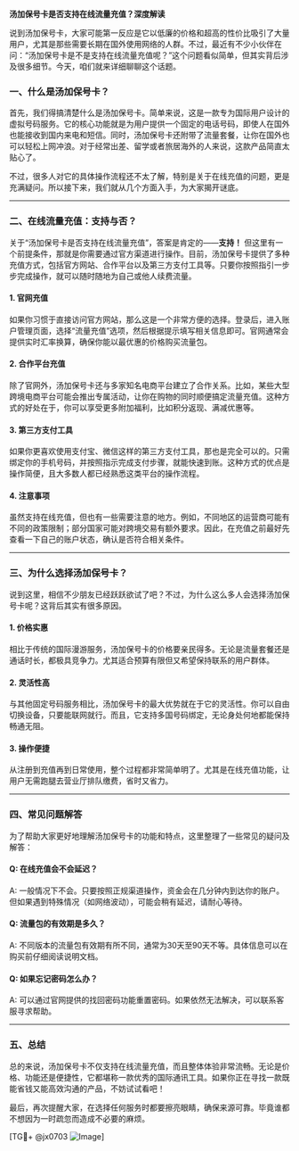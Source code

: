 **汤加保号卡是否支持在线流量充值？深度解读**

说到汤加保号卡，大家可能第一反应是它以低廉的价格和超高的性价比吸引了大量用户，尤其是那些需要长期在国外使用网络的人群。不过，最近有不少小伙伴在问：“汤加保号卡是不是支持在线流量充值呢？”这个问题看似简单，但其实背后涉及很多细节。今天，咱们就来详细聊聊这个话题。

### 一、什么是汤加保号卡？

首先，我们得搞清楚什么是汤加保号卡。简单来说，这是一款专为国际用户设计的虚拟号码服务。它的核心功能就是为用户提供一个固定的电话号码，即使人在国外也能接收到国内来电和短信。同时，汤加保号卡还附带了流量套餐，让你在国外也可以轻松上网冲浪。对于经常出差、留学或者旅居海外的人来说，这款产品简直太贴心了。

不过，很多人对它的具体操作流程还不太了解，特别是关于在线充值的问题，更是充满疑问。所以接下来，我们就从几个方面入手，为大家揭开谜底。

---

### 二、在线流量充值：支持与否？

关于“汤加保号卡是否支持在线流量充值”，答案是肯定的——**支持！** 但这里有一个前提条件，那就是你需要通过官方渠道进行操作。目前，汤加保号卡提供了多种充值方式，包括官方网站、合作平台以及第三方支付工具等。只要你按照指引一步步完成操作，就可以随时随地为自己或他人续费流量。

#### 1. **官网充值**
如果你习惯于直接访问官方网站，那么这是一个非常方便的选择。登录后，进入账户管理页面，选择“流量充值”选项，然后根据提示填写相关信息即可。官网通常会提供实时汇率换算，确保你能以最优惠的价格购买流量包。

#### 2. **合作平台充值**
除了官网外，汤加保号卡还与多家知名电商平台建立了合作关系。比如，某些大型跨境电商平台可能会推出专属活动，让你在购物的同时顺便搞定流量充值。这种方式的好处在于，你可以享受更多附加福利，比如积分返现、满减优惠等。

#### 3. **第三方支付工具**
如果你更喜欢使用支付宝、微信这样的第三方支付工具，那也是完全可以的。只需绑定你的手机号码，并按照指示完成支付步骤，就能快速到账。这种方式的优点是操作简便，且大多数人都已经熟悉这类平台的操作流程。

#### 4. **注意事项**
虽然支持在线充值，但也有一些需要注意的地方。例如，不同地区的运营商可能有不同的政策限制；部分国家可能对跨境交易有额外要求。因此，在充值之前最好先查看一下自己的账户状态，确认是否符合相关条件。

---

### 三、为什么选择汤加保号卡？

说到这里，相信不少朋友已经跃跃欲试了吧？不过，为什么这么多人会选择汤加保号卡呢？这背后其实有很多原因。

#### 1. **价格实惠**
相比于传统的国际漫游服务，汤加保号卡的价格要亲民得多。无论是流量套餐还是通话时长，都极具竞争力。尤其适合预算有限但又希望保持联系的用户群体。

#### 2. **灵活性高**
与其他固定号码服务相比，汤加保号卡的最大优势就在于它的灵活性。你可以自由切换设备，只要能联网就行。而且，它支持多国号码绑定，无论身处何地都能保持畅通无阻。

#### 3. **操作便捷**
从注册到充值再到日常使用，整个过程都非常简单明了。尤其是在线充值功能，让用户无需跑腿去营业厅排队缴费，省时又省力。

---

### 四、常见问题解答

为了帮助大家更好地理解汤加保号卡的功能和特点，这里整理了一些常见的疑问及解答：

#### Q: 在线充值会不会延迟？
A: 一般情况下不会。只要按照正规渠道操作，资金会在几分钟内到达你的账户。但如果遇到特殊情况（如网络波动），可能会稍有延迟，请耐心等待。

#### Q: 流量包的有效期是多久？
A: 不同版本的流量包有效期有所不同，通常为30天至90天不等。具体信息可以在购买前仔细阅读说明文档。

#### Q: 如果忘记密码怎么办？
A: 可以通过官网提供的找回密码功能重置密码。如果依然无法解决，可以联系客服寻求帮助。

---

### 五、总结

总的来说，汤加保号卡不仅支持在线流量充值，而且整体体验非常流畅。无论是价格、功能还是便捷性，它都堪称一款优秀的国际通讯工具。如果你正在寻找一款既能省钱又能高效沟通的产品，不妨试试看吧！

最后，再次提醒大家，在选择任何服务时都要擦亮眼睛，确保来源可靠。毕竟谁都不想因为一时疏忽而造成不必要的麻烦。

[TG💪+ @jx0703 ![Image](https://github.com/user-attachments/assets/dbca1d08-cadb-493c-b0ec-ad6f7a83f270)]